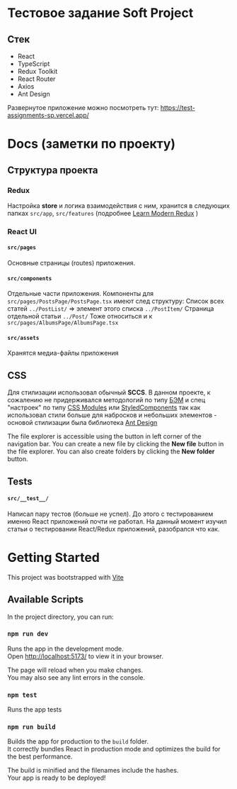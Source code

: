 # Тестовое задание Soft Project 
## Стек
- React
- TypeScript
- Redux Toolkit
- React Router
- Axios
- Ant Design

Развернутое приложение можно посмотреть тут: https://test-assignments-sp.vercel.app/

# Docs (заметки по проекту)
## Структура проекта
### Redux 
Настройка **store** и логика взаимодействия с ним, хранится в следующих папках `src/app`, `src/features` (подробнее [Learn Modern Redux](https://www.learnwithjason.dev/let-s-learn-modern-redux) )
### React UI 
#### `src/pages`
Основные страницы (routes) приложения.
#### `src/components`
Отдельные части приложения.
Компоненты для `src/pages/PostsPage/PostsPage.tsx` имеют след структуру:
Список всех статей `../PostList/` => элемент этого списка `../PostItem/`
Страница отдельной статьи `../Post/`
Тоже относиться  и к `src/pages/AlbumsPage/AlbumsPage.tsx`
#### `src/assets`
Хранятся медиа-файлы приложения  
## CSS
Для стилизации использовал обычный **SCCS**. 
В данном проекте, к сожалению не придерживался методологий по типу [БЭМ](https://ru.bem.info/methodology/css/) и спец "настроек" по типу [CSS Modules](https://github.com/css-modules/css-modules) или [StyledComponents](https://styled-components.com/) так как использовал стили больше для набросков и небольших элементов - основой стилизации была библиотека [Ant Design](https://ant.design/)

The file explorer is accessible using the button in left corner of the navigation bar. You can create a new file by clicking the **New file** button in the file explorer. You can also create folders by clicking the **New folder** button.

## Tests
#### `src/__test__/`
Написал пару тестов (больше не успел). До этого с тестированием именно React приложений почти не работал. На данный момент изучил статьи о тестировании React/Redux приложений, разобрался что как.


# Getting Started

This project was bootstrapped with [Vite](https://vitejs.dev/)

## Available Scripts

In the project directory, you can run:

### `npm run dev`

Runs the app in the development mode.\
Open [http://localhost:5173/](http://localhost:5173/) to view it in your browser.

The page will reload when you make changes.\
You may also see any lint errors in the console.

### `npm test`
Runs the app tests 

### `npm run build`

Builds the app for production to the `build` folder.\
It correctly bundles React in production mode and optimizes the build for the best performance.

The build is minified and the filenames include the hashes.\
Your app is ready to be deployed!

